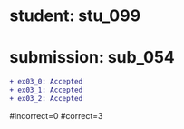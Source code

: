 # student: stu_099
# submission: sub_054

```diff
+ ex03_0: Accepted
+ ex03_1: Accepted
+ ex03_2: Accepted
```
#incorrect=0
#correct=3

